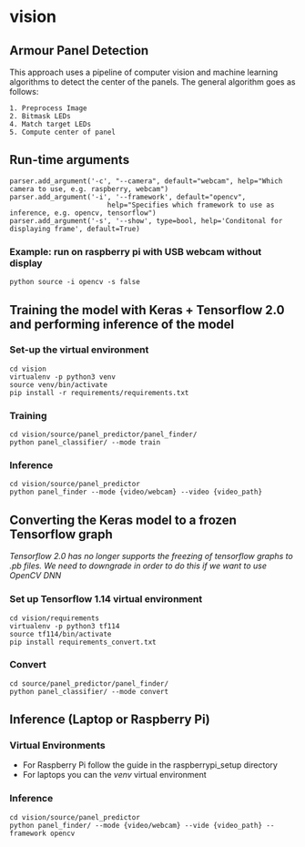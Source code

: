 # vision

## Armour Panel Detection

This approach uses a pipeline of computer vision and machine learning algorithms to detect the center of the panels. The general algorithm goes as follows:
```
1. Preprocess Image
2. Bitmask LEDs
4. Match target LEDs
5. Compute center of panel
```

## Run-time arguments
```
parser.add_argument('-c', "--camera", default="webcam", help="Which camera to use, e.g. raspberry, webcam")
parser.add_argument('-i', '--framework', default="opencv",
                        help="Specifies which framework to use as inference, e.g. opencv, tensorflow")
parser.add_argument('-s', '--show', type=bool, help='Conditonal for displaying frame', default=True)
```
### Example: run on raspberry pi with USB webcam without display
```
python source -i opencv -s false
```

## Training the model with Keras + Tensorflow 2.0 and performing inference of the model

### Set-up the virtual environment
```
cd vision
virtualenv -p python3 venv
source venv/bin/activate
pip install -r requirements/requirements.txt
```

### Training
```
cd vision/source/panel_predictor/panel_finder/
python panel_classifier/ --mode train
```

### Inference
```
cd vision/source/panel_predictor
python panel_finder --mode {video/webcam} --video {video_path}
```

## Converting the Keras model to a frozen Tensorflow graph
*Tensorflow 2.0 has no longer supports the freezing of
tensorflow graphs to .pb files. We need to downgrade in order
to do this if we want to use OpenCV DNN*

### Set up Tensorflow 1.14 virtual environment
```
cd vision/requirements
virtualenv -p python3 tf114
source tf114/bin/activate
pip install requirements_convert.txt
```

### Convert 
```
cd source/panel_predictor/panel_finder/
python panel_classifier/ --mode convert
```

## Inference (Laptop or Raspberry Pi)

### Virtual Environments

- For Raspberry Pi follow the guide in the raspberrypi_setup directory
- For laptops you can the *venv* virtual environment

### Inference
```
cd vision/source/panel_predictor
python panel_finder/ --mode {video/webcam} --vide {video_path} --framework opencv
```
